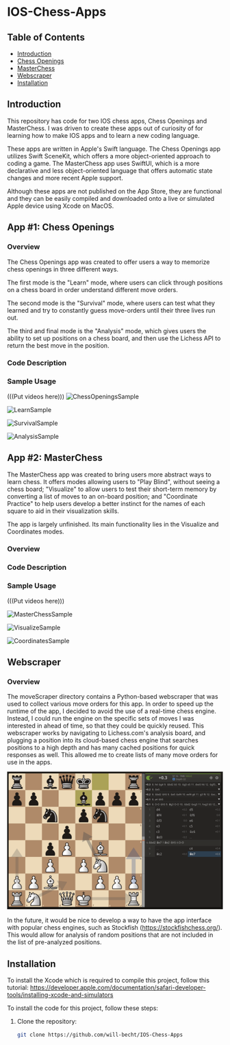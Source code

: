 # IOS-Chess-Apps

## Table of Contents
- [Introduction](#introduction)
- [Chess Openings](#app-1-chess-openings)
- [MasterChess](#app-2-masterchess)
- [Webscraper](#webscraper)
- [Installation](#installation)

## Introduction
This repository has code for two IOS chess apps, Chess Openings and MasterChess. I was driven to create these apps out of curiosity of for learning how to make IOS apps and to learn a new coding language.   

These apps are written in Apple's Swift language. The Chess Openings app utilizes Swift SceneKit, which offers a more object-oriented approach to coding a game. The MasterChess app uses SwiftUI, which is a more declarative and less object-oriented language that offers automatic state changes and more recent Apple support.   

Although these apps are not published on the App Store, they are functional and they can be easily compiled and downloaded onto a live or simulated Apple device using Xcode on MacOS.

## App #1: Chess Openings
### Overview
The Chess Openings app was created to offer users a way to memorize chess openings in three different ways.   

The first mode is the "Learn" mode, where users can click through positions on a chess board in order understand different move orders.    

The second mode is the "Survival" mode, where users can test what they learned and try to constantly guess move-orders until their three lives run out.    

The third and final mode is the "Analysis" mode, which gives users the ability to set up positions on a chess board, and then use the Lichess API to return the best move in the position.

### Code Description
### Sample Usage
(((Put videos here)))
![ChessOpeningsSample](https://github.com/will-becht/IOS-Chess-Apps/assets/172098082/767a2916-f8f1-401f-85d2-a030fd770a02)    


![LearnSample](https://github.com/will-becht/IOS-Chess-Apps/assets/172098082/eb7be4a7-0433-480c-8098-fd7c8a8fa5b1)    


![SurvivalSample](https://github.com/will-becht/IOS-Chess-Apps/assets/172098082/1d248d45-6945-44af-bdc8-144c68c8366c)    



![AnalysisSample](https://github.com/will-becht/IOS-Chess-Apps/assets/172098082/37a57841-4c5c-40a5-993e-18ad053858d3)    


## App #2: MasterChess
The MasterChess app was created to bring users more abstract ways to learn chess. It offers modes allowing users to "Play Blind", without seeing a chess board; "Visualize" to allow users to test their short-term memory by converting a list of moves to an on-board position; and "Coordinate Practice" to help users develop a better instinct for the names of each square to aid in their visualization skills.   

The app is largely unfinished. Its main functionality lies in the Visualize and Coordinates modes.

### Overview
### Code Description
### Sample Usage
(((Put videos here)))

![MasterChessSample](https://github.com/will-becht/IOS-Chess-Apps/assets/172098082/ae258fc9-749d-4b1d-adf5-67b2c6d109ea)     


![VisualizeSample](https://github.com/will-becht/IOS-Chess-Apps/assets/172098082/f154dc51-bf3d-455c-ac9c-081da1668b7f)    


![CoordinatesSample](https://github.com/will-becht/IOS-Chess-Apps/assets/172098082/975d11f4-0488-4764-9e39-7213a6a799d8)    





## Webscraper
### Overview
The moveScraper directory contains a Python-based webscraper that was used to collect various move orders for this app. In order to speed up the runtime of the app, I decided to avoid the use of a real-time chess engine. Instead, I could run the engine on the specific sets of moves I was interested in ahead of time, so that they could be quickly reused. This webscraper works by navigating to Lichess.com's analysis board, and plugging a position into its cloud-based chess engine that searches positions to a high depth and has many cached positions for quick responses as well. This allowed me to create lists of many move orders for use in the apps.   

![Flight Software](moveScraper/lichess.png)

In the future, it would be nice to develop a way to have the app interface with popular chess engines, such as Stockfish (https://stockfishchess.org/). This would allow for analysis of random positions that are not included in the list of pre-analyzed positions.



## Installation
To install the Xcode which is required to compile this project, follow this tutorial:
https://developer.apple.com/documentation/safari-developer-tools/installing-xcode-and-simulators

To install the code for this project, follow these steps:

1. Clone the repository:
   ```bash
   git clone https://github.com/will-becht/IOS-Chess-Apps
